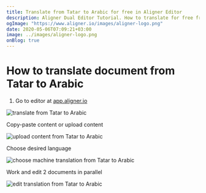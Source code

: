 ```yaml
---
title: Translate from Tatar to Arabic for free in Aligner Editor
description: Aligner Dual Editor Tutorial. How to translate for free from Tatar to Arabic. Aligner is multilingual document management platform. 
ogImage: "https://www.aligner.io/images/aligner-logo.png"
date: 2020-05-06T07:09:21+03:00
image: ../images/aligner-logo.png
onBlog: true
---
```


# How to translate document from Tatar to Arabic

1. Go to editor at [app.aligner.io](https://app.aligner.io "Aligner App web page")

![translate from Tatar to Arabic](../aligner-blank-editor.png "translate from Tatar to Arabic")

Copy-paste content or upload content

![upload content from Tatar to Arabic](../aligner-uploaded-document.png "upload content from Tatar to Arabic")

Choose desired language

![choose machine translation from Tatar to Arabic](../aligner-language-dropdown.png "choose machine translation from Tatar to Arabic")

Work and edit 2 documents in parallel

![edit translation from Tatar to Arabic](../aligner-double-sitded-editor.png "edit translation from Tatar to Arabic")

